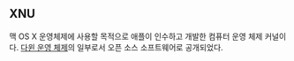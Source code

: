 #

## XNU

맥 OS X 운영체제에 사용할 목적으로 애플이 인수하고 개발한 컴퓨터 운영 체제 커널이다. [다윈 운영 체제](Darwin.md)의 일부로서 오픈 소스 소프트웨어로 공개되었다.